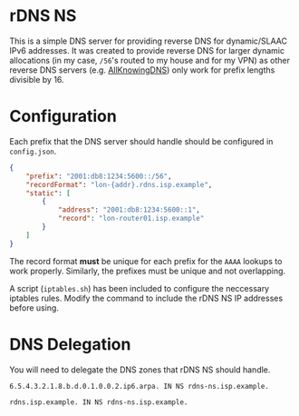 # rDNS NS

This is a simple DNS server for providing reverse DNS for dynamic/SLAAC IPv6 addresses. It was created to provide reverse DNS for larger dynamic allocations (in my case, `/56`'s routed to my house and for my VPN) as other reverse DNS servers (e.g. [AllKnowingDNS](https://all-knowing-dns.zekjur.net/)) only work for prefix lengths divisible by 16.

# Configuration

Each prefix that the DNS server should handle should be configured in `config.json`.

```json
{
	"prefix": "2001:db8:1234:5600::/56",
	"recordFormat": "lon-{addr}.rdns.isp.example",
	"static": [
		{
			"address": "2001:db8:1234:5600::1",
			"record": "lon-router01.isp.example"
		}
	]
}
```

The record format **must** be unique for each prefix for the `AAAA` lookups to work properly. Similarly, the prefixes must be unique and not overlapping.

A script (`iptables.sh`) has been included to configure the neccessary iptables rules. Modify the command to include the rDNS NS IP addresses before using.

# DNS Delegation

You will need to delegate the DNS zones that rDNS NS should handle.

```zone
6.5.4.3.2.1.8.b.d.0.1.0.0.2.ip6.arpa. IN NS rdns-ns.isp.example.
```

```zone
rdns.isp.example. IN NS rdns-ns.isp.example.
```